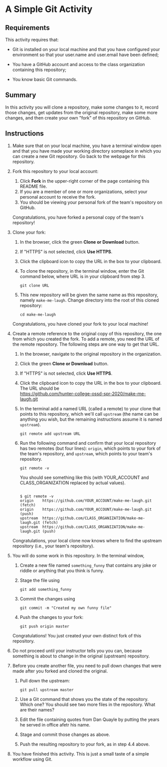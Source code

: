# A Simple Git Activity

## Requirements

This activity requires that:
-  Git is installed on your local machine and that you have configured
your environment so that your user.name and user.email have been defined;

- You have a GitHub account and access to the class organization containing this
repository;

- You know basic Git commands.

## Summary

In this activity you will clone a repository, make some changes to it,
record those changes, get updates from the original repository, make some
more changes, and then create your own "fork" of this repository on GitHub.

## Instructions

1. Make sure that on your local machine, you have a terminal window open and that
   you have made your working directory someplace in which you can create a new
   Git repository. Go back to the webpage for this repository.

2. Fork this repository to your local account:
   1. Click __Fork__ in the upper-right corner of the page containing this README file.
   2. If you are a member of one or more organizations, select your personal account to receive the fork.
   3. You should be viewing your personal fork of the team's repository on GitHub.

   Congratulations, you have forked a personal copy of the team's repository!


3. Clone your fork:
    1. In the browser, click the green __Clone or Download__ button.
    2. If "HTTPS" is not selected, click __Use HTTPS__.
    3. Click the clipboard icon to copy the URL in the box to your clipboard.
    4. To clone the repository, in the terminal window, enter the Git command
      below, where URL is in your clipboard from step 3.

        ```
        git clone URL
        ```
    5. This new repository will be given the same name as this repository, namely
      `make-me-laugh`.  Change directory into the root of this cloned repository:

        ```
        cd make-me-laugh
       ```

     Congratulations, you have cloned your fork to your local machine!

4. Create a remote reference to the original copy of this repository, the one
   from which you created the fork.  To add a remote, you need the URL of the
   remote repository.   The following steps are one way to get that URL.

    1. In the browser, navigate to the original repository in the organization.
    2. Click the green __Clone or Download__ button.
    3. If "HTTPS" is not selected, click __Use HTTPS__.
    4. Click the clipboard icon to copy the URL in the box to your clipboard. The
       URL should be<br>https://github.com/hunter-college-ossd-spr-2020/make-me-laugh.git
    5. In the terminal add a named URL (called a remote) to your clone that
       points to this repository, which we'll call `upstream`
       (the name can be anything you wish, but the remaining instructions assume
       it is named `upstream`).

        ```
        git remote add upstream URL
        ```
    6. Run the following command and confirm that your local repository  has
       two remotes (but four lines): `origin`, which points to your fork of the
       team's repository, and `upstream`, which points to your team's repository.

        ```
        git remote -v
        ```
        You should see something like this (with YOUR_ACCOUNT and
        CLASS_ORGANIZATION replaced by actual values).

        ```

        $ git remote -v
        origin    https://github.com/YOUR_ACCOUNT/make-me-laugh.git (fetch)
        origin    https://github.com/YOUR_ACCOUNT/make-me-laugh.git (push)
        upstream  https://github.com/CLASS_ORGANIZATION/make-me-laugh.git (fetch)
        upstream  https://github.com/CLASS_ORGANIZATION/make-me-laugh.git (push)
        ```
    Congratulations, your local clone now knows where to find the upstream repository (i.e., your team's repository).

4. You will do some work in this repository. In the terminal window,

    1. Create a new file named `something_funny` that contains any joke or riddle or anything that
     you think is funny.
    2. Stage the file using

        ```
        git add something_funny
        ```

    3. Commit the changes using

        ```
        git commit -m "Created my own funny file"
        ```

    4. Push the changes to your fork:

       ```
       git push origin master
       ```

    Congratulations! You just created your own distinct fork of this repository.

5. Do not proceed until your instructor tells you you can, because something is about to
   change in the original (upstream) repository.

6. Before you create another file, you need to pull down changes that were made after
   you forked and cloned the original.

    1. Pull down the upstream:

       ```
       git pull upstream master
       ```

    2. Use a Git command that shows you the state of the repository. Which one?
       You should see two more files in the repository. What are their names?

    3. Edit the file containing quotes from Dan Quayle by putting the years he
       served in office afetr his name.

    4. Stage and commit those changes as above.

    5. Push the resulting repository to your fork, as in step 4.4 above.

7. You have finished this activity. This is just a small taste of a simple
  workflow using Git.
